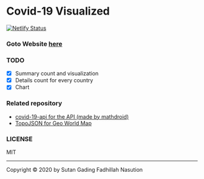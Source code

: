 # Covid-19 Visualized

[![Netlify Status](https://api.netlify.com/api/v1/badges/50106a8f-ac07-47fa-97b8-6652f1c00f75/deploy-status)](https://app.netlify.com/sites/brave-ptolemy-6ebec8/deploys)

### Goto Website [here](https://covid19.sutanlab.id)

### TODO
- [x] Summary count and visualization
- [x] Details count for every country
- [x] Chart

### Related repository
- [covid-19-api for the API (made by mathdroid)](https://github.com/mathdroid/covid-19-api)
- [TopoJSON for Geo World Map](https://github.com/topojson/topojson)

### LICENSE
MIT

---

Copyright © 2020 by Sutan Gading Fadhillah Nasution